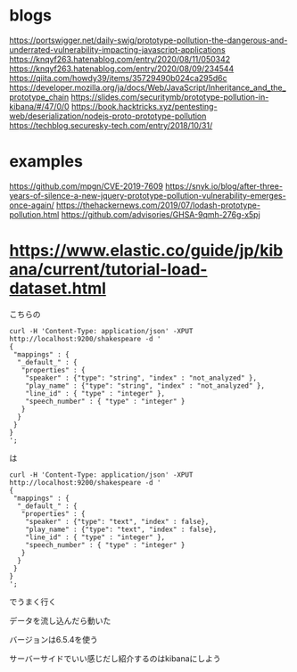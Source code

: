 # blogs

https://portswigger.net/daily-swig/prototype-pollution-the-dangerous-and-underrated-vulnerability-impacting-javascript-applications
https://knqyf263.hatenablog.com/entry/2020/08/11/050342
https://knqyf263.hatenablog.com/entry/2020/08/09/234544
https://qiita.com/howdy39/items/35729490b024ca295d6c
https://developer.mozilla.org/ja/docs/Web/JavaScript/Inheritance_and_the_prototype_chain
https://slides.com/securitymb/prototype-pollution-in-kibana/#/47/0/0
https://book.hacktricks.xyz/pentesting-web/deserialization/nodejs-proto-prototype-pollution
https://techblog.securesky-tech.com/entry/2018/10/31/

# examples

https://github.com/mpgn/CVE-2019-7609
https://snyk.io/blog/after-three-years-of-silence-a-new-jquery-prototype-pollution-vulnerability-emerges-once-again/
https://thehackernews.com/2019/07/lodash-prototype-pollution.html
https://github.com/advisories/GHSA-9qmh-276g-x5pj

# https://www.elastic.co/guide/jp/kibana/current/tutorial-load-dataset.html
こちらの

```
curl -H 'Content-Type: application/json' -XPUT http://localhost:9200/shakespeare -d '
{
 "mappings" : {
  "_default_" : {
   "properties" : {
    "speaker" : {"type": "string", "index" : "not_analyzed" },
    "play_name" : {"type": "string", "index" : "not_analyzed" },
    "line_id" : { "type" : "integer" },
    "speech_number" : { "type" : "integer" }
   }
  }
 }
}
';
```

は

```
curl -H 'Content-Type: application/json' -XPUT http://localhost:9200/shakespeare -d '
{
 "mappings" : {
  "_default_" : {
   "properties" : {
    "speaker" : {"type": "text", "index" : false},
    "play_name" : {"type": "text", "index" : false},
    "line_id" : { "type" : "integer" },
    "speech_number" : { "type" : "integer" }
   }
  }
 }
}
';
```
でうまく行く

データを流し込んだら動いた

バージョンは6.5.4を使う

サーバーサイドでいい感じだし紹介するのはkibanaにしよう
